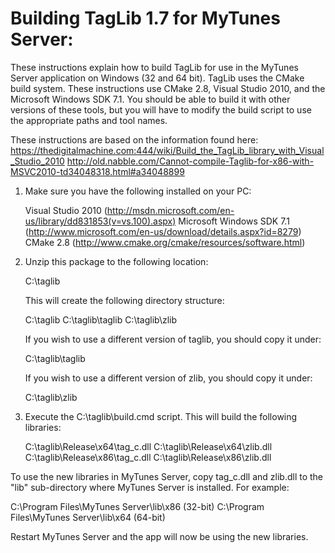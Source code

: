 # Building TagLib 1.7 for MyTunes Server:

These instructions explain how to build TagLib for use in the MyTunes Server application
on Windows (32 and 64 bit). TagLib uses the CMake build system. These instructions use
CMake 2.8, Visual Studio 2010, and the Microsoft Windows SDK 7.1. You should be able to
build it with other versions of these tools, but you will have to modify the build script
to use the appropriate paths and tool names.

These instructions are based on the information found here:
https://thedigitalmachine.com:444/wiki/Build_the_TagLib_library_with_Visual_Studio_2010
http://old.nabble.com/Cannot-compile-Taglib-for-x86-with-MSVC2010-td34048318.html#a34048899

1) Make sure you have the following installed on your PC:

   Visual Studio 2010 (http://msdn.microsoft.com/en-us/library/dd831853(v=vs.100).aspx)
   Microsoft Windows SDK 7.1 (http://www.microsoft.com/en-us/download/details.aspx?id=8279)
   CMake 2.8 (http://www.cmake.org/cmake/resources/software.html)

2) Unzip this package to the following location:

   C:\taglib

   This will create the following directory structure:
   
   C:\taglib
   C:\taglib\taglib
   C:\taglib\zlib

   If you wish to use a different version of taglib, you should copy it under:

   C:\taglib\taglib

   If you wish to use a different version of zlib, you should copy it under:

   C:\taglib\zlib

3) Execute the C:\taglib\build.cmd script. This will build the following libraries:
   
   C:\taglib\Release\x64\tag_c.dll
   C:\taglib\Release\x64\zlib.dll
   C:\taglib\Release\x86\tag_c.dll
   C:\taglib\Release\x86\zlib.dll

To use the new libraries in MyTunes Server, copy tag_c.dll and zlib.dll to the "lib"
sub-directory where MyTunes Server is installed. For example:

C:\Program Files\MyTunes Server\lib\x86 (32-bit)
C:\Program Files\MyTunes Server\lib\x64 (64-bit)

Restart MyTunes Server and the app will now be using the new libraries.

